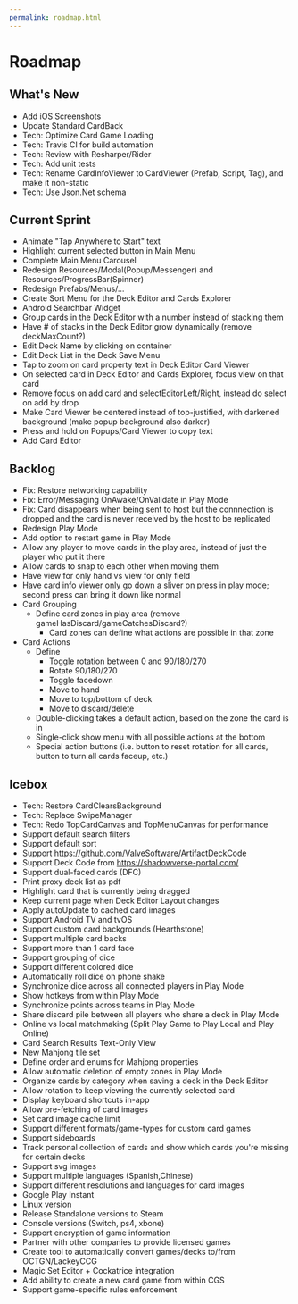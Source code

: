 ```yaml
---
permalink: roadmap.html
---
```


# Roadmap

## What's New
- Add iOS Screenshots
- Update Standard CardBack
- Tech: Optimize Card Game Loading
- Tech: Travis CI for build automation
- Tech: Review with Resharper/Rider
- Tech: Add unit tests
- Tech: Rename CardInfoViewer to CardViewer (Prefab, Script, Tag), and make it non-static
- Tech: Use Json.Net schema

## Current Sprint
- Animate "Tap Anywhere to Start" text
- Highlight current selected button in Main Menu
- Complete Main Menu Carousel
- Redesign Resources/Modal(Popup/Messenger) and Resources/ProgressBar(Spinner)
- Redesign Prefabs/Menus/...
- Create Sort Menu for the Deck Editor and Cards Explorer
- Android Searchbar Widget
- Group cards in the Deck Editor with a number instead of stacking them
- Have # of stacks in the Deck Editor grow dynamically (remove deckMaxCount?)
- Edit Deck Name by clicking on container
- Edit Deck List in the Deck Save Menu
- Tap to zoom on card property text in Deck Editor Card Viewer
- On selected card in Deck Editor and Cards Explorer, focus view on that card
- Remove focus on add card and selectEditorLeft/Right, instead do select on add by drop
- Make Card Viewer be centered instead of top-justified, with darkened background (make popup background also darker)
- Press and hold on Popups/Card Viewer to copy text
- Add Card Editor

## Backlog
- Fix: Restore networking capability
- Fix: Error/Messaging OnAwake/OnValidate in Play Mode
- Fix: Card disappears when being sent to host but the connnection is dropped and the card is never received by the host to be replicated
- Redesign Play Mode
- Add option to restart game in Play Mode
- Allow any player to move cards in the play area, instead of just the player who put it there
- Allow cards to snap to each other when moving them
- Have view for only hand vs view for only field
- Have card info viewer only go down a sliver on press in play mode; second press can bring it down like normal
- Card Grouping
  - Define card zones in play area (remove gameHasDiscard/gameCatchesDiscard?)
    - Card zones can define what actions are possible in that zone
- Card Actions
  - Define
    - Toggle rotation between 0 and 90/180/270
    - Rotate 90/180/270
    - Toggle facedown
    - Move to hand
    - Move to top/bottom of deck
    - Move to discard/delete
  - Double-clicking takes a default action, based on the zone the card is in
  - Single-click show menu with all possible actions at the bottom
  - Special action buttons (i.e. button to reset rotation for all cards, button to turn all cards faceup, etc.)

## Icebox
- Tech: Restore CardClearsBackground
- Tech: Replace SwipeManager
- Tech: Redo TopCardCanvas and TopMenuCanvas for performance
- Support default search filters
- Support default sort
- Support https://github.com/ValveSoftware/ArtifactDeckCode
- Support Deck Code from https://shadowverse-portal.com/
- Support dual-faced cards (DFC)
- Print proxy deck list as pdf
- Highlight card that is currently being dragged
- Keep current page when Deck Editor Layout changes
- Apply autoUpdate to cached card images
- Support Android TV and tvOS
- Support custom card backgrounds (Hearthstone)
- Support multiple card backs
- Support more than 1 card face
- Support grouping of dice
- Support different colored dice
- Automatically roll dice on phone shake
- Synchronize dice across all connected players in Play Mode
- Show hotkeys from within Play Mode
- Synchronize points across teams in Play Mode
- Share discard pile between all players who share a deck in Play Mode
- Online vs local matchmaking (Split Play Game to Play Local and Play Online)
- Card Search Results Text-Only View
- New Mahjong tile set
- Define order and enums for Mahjong properties
- Allow automatic deletion of empty zones in Play Mode
- Organize cards by category when saving a deck in the Deck Editor
- Allow rotation to keep viewing the currently selected card
- Display keyboard shortcuts in-app
- Allow pre-fetching of card images
- Set card image cache limit
- Support different formats/game-types for custom card games
- Support sideboards
- Track personal collection of cards and show which cards you're missing for certain decks
- Support svg images
- Support multiple languages (Spanish,Chinese)
- Support different resolutions and languages for card images
- Google Play Instant
- Linux version
- Release Standalone versions to Steam
- Console versions (Switch, ps4, xbone)
- Support encryption of game information
- Partner with other companies to provide licensed games
- Create tool to automatically convert games/decks to/from OCTGN/LackeyCCG
- Magic Set Editor + Cockatrice integration
- Add ability to create a new card game from within CGS
- Support game-specific rules enforcement

